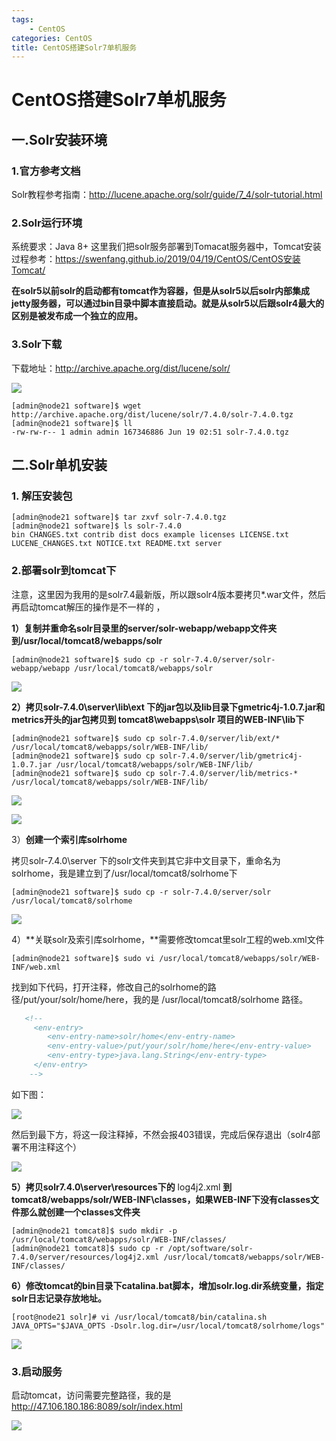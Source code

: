 ```yaml
---
tags:
	- CentOS
categories: CentOS
title: CentOS搭建Solr7单机服务
---
```

# CentOS搭建Solr7单机服务

## 一.Solr安装环境

### 1.官方参考文档

Solr教程参考指南：<http://lucene.apache.org/solr/guide/7_4/solr-tutorial.html>

<!--more-->

### 2.Solr运行环境

系统要求：Java 8+      这里我们把solr服务部署到Tomacat服务器中，Tomcat安装过程参考：<https://swenfang.github.io/2019/04/19/CentOS/CentOS安装Tomcat/>

**在solr5以前solr的启动都有tomcat作为容器，但是从solr5以后solr内部集成jetty服务器，可以通过bin目录中脚本直接启动。就是从solr5以后跟solr4最大的区别是被发布成一个独立的应用。**

### 3.Solr下载

 下载地址：<http://archive.apache.org/dist/lucene/solr/>

![](http://blogimg.nos-eastchina1.126.net/shenwf20190419093633-377825.jpg)

```
[admin@node21 software]$ wget http://archive.apache.org/dist/lucene/solr/7.4.0/solr-7.4.0.tgz
[admin@node21 software]$ ll
-rw-rw-r-- 1 admin admin 167346886 Jun 19 02:51 solr-7.4.0.tgz
```

## 二.Solr单机安装

### 1. 解压安装包

```
[admin@node21 software]$ tar zxvf solr-7.4.0.tgz 
[admin@node21 software]$ ls solr-7.4.0
bin CHANGES.txt contrib dist docs example licenses LICENSE.txt LUCENE_CHANGES.txt NOTICE.txt README.txt server
```

### 2.部署solr到tomcat下

注意，这里因为我用的是solr7.4最新版，所以跟solr4版本要拷贝*.war文件，然后再启动tomcat解压的操作是不一样的 ，

**1）复制并重命名solr目录里的server/solr-webapp/webapp文件夹到/usr/local/tomcat8/webapps/solr**

```
[admin@node21 software]$ sudo cp -r solr-7.4.0/server/solr-webapp/webapp /usr/local/tomcat8/webapps/solr
```

![](http://blogimg.nos-eastchina1.126.net/shenwf20190419093852-618647.jpg)

**2）拷贝solr-7.4.0\server\lib\ext 下的jar包以及lib目录下gmetric4j-1.0.7.jar和metrics开头的jar包拷贝到 tomcat8\webapps\solr 项目的WEB-INF\lib下**

```
[admin@node21 software]$ sudo cp solr-7.4.0/server/lib/ext/* /usr/local/tomcat8/webapps/solr/WEB-INF/lib/
[admin@node21 software]$ sudo cp solr-7.4.0/server/lib/gmetric4j-1.0.7.jar /usr/local/tomcat8/webapps/solr/WEB-INF/lib/
[admin@node21 software]$ sudo cp solr-7.4.0/server/lib/metrics-*  /usr/local/tomcat8/webapps/solr/WEB-INF/lib/
```

![](http://blogimg.nos-eastchina1.126.net/shenwf20190419093937-207098.jpg)

![](http://blogimg.nos-eastchina1.126.net/shenwf20190419093955-399271.jpg)

3）**创建一个索引库solrhome**

拷贝solr-7.4.0\server 下的solr文件夹到其它非中文目录下，重命名为solrhome，我是建立到了/usr/local/tomcat8/solrhome下

```
[admin@node21 software]$ sudo cp -r solr-7.4.0/server/solr /usr/local/tomcat8/solrhome
```

![](http://blogimg.nos-eastchina1.126.net/shenwf20190419094030-250401.jpg)

4）**关联solr及索引库solrhome，**需要修改tomcat里solr工程的web.xml文件

```
[admin@node21 software]$ sudo vi /usr/local/tomcat8/webapps/solr/WEB-INF/web.xml 
```

找到如下代码，打开注释，修改自己的solrhome的路径/put/your/solr/home/here，我的是 /usr/local/tomcat8/solrhome 路径。

```xml
   <!--
     <env-entry>
        <env-entry-name>solr/home</env-entry-name>
        <env-entry-value>/put/your/solr/home/here</env-entry-value>
        <env-entry-type>java.lang.String</env-entry-type>
     </env-entry>
    -->
```

如下图：

![](http://blogimg.nos-eastchina1.126.net/shenwf20190419094153-478365.jpg)

然后到最下方，将这一段注释掉，不然会报403错误，完成后保存退出（solr4部署不用注释这个）

![](http://blogimg.nos-eastchina1.126.net/shenwf20190419094222-739442.jpg)

**5）拷贝solr7.4.0\server\resources下的** log4j2.xml **到tomcat8/webapps/solr/WEB-INF\classes，如果WEB-INF下没有classes文件那么就创建一个classes文件夹** 

```
[admin@node21 tomcat8]$ sudo mkdir -p /usr/local/tomcat8/webapps/solr/WEB-INF/classes/
[admin@node21 tomcat8]$ sudo cp -r /opt/software/solr-7.4.0/server/resources/log4j2.xml /usr/local/tomcat8/webapps/solr/WEB-INF/classes/
```

**6）修改tomcat的bin目录下catalina.bat脚本，增加solr.log.dir系统变量，指定solr日志记录存放地址。**

```
[root@node21 solr]# vi /usr/local/tomcat8/bin/catalina.sh 
JAVA_OPTS="$JAVA_OPTS -Dsolr.log.dir=/usr/local/tomcat8/solrhome/logs"
```

![](http://blogimg.nos-eastchina1.126.net/shenwf20190419094314-214585.jpg)

### 3.启动服务 

启动tomcat，访问需要完整路径，我的是 <http://47.106.180.186:8089/solr/index.html>

![](http://blogimg.nos-eastchina1.126.net/shenwf20190419094507-951150.jpg)

